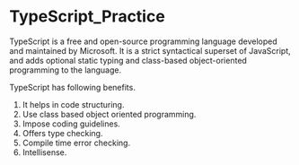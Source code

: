 # TypeScript_Practice

TypeScript is a free and open-source programming language developed and maintained by Microsoft. It is a strict syntactical superset of JavaScript, and adds optional static typing and class-based object-oriented programming to the language.

TypeScript has following benefits.

1. It helps in code structuring.
2. Use class based object oriented programming.
3. Impose coding guidelines.
4. Offers type checking.
5. Compile time error checking.
6. Intellisense.
